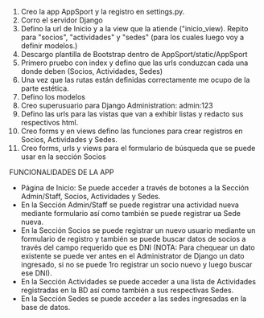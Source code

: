 1) Creo la app AppSport y la registro en settings.py.
2) Corro el servidor Django
3) Defino la url de Inicio y a la view que la atiende ("inicio_view). Repito para "socios", "actividades" y "sedes" (para los cuales luego voy a definir modelos.)
4) Descargo plantilla de Bootstrap dentro de AppSport/static/AppSport
5) Primero pruebo con index y defino que las urls conduzcan cada una donde deben (Socios, Actividades, Sedes)
6) Una vez que las rutas están definidas correctamente me ocupo de la parte estética.
7) Defino los modelos
8) Creo superusuario para Django Administration: admin:123
9) Defino las urls para las vistas que van a exhibir listas y redacto sus respectivos html.
10) Creo forms y en views defino las funciones para crear registros en Socios, Actividades y Sedes.
11) Creo forms, urls y views para el formulario de búsqueda que se puede usar en la sección Socios


FUNCIONALIDADES DE LA APP

- Página de Inicio: Se puede acceder a través de botones a la Sección Admin/Staff, Socios, Actividades y Sedes.
- En la Sección Admin/Staff se puede registrar una actividad nueva mediante formulario así como también se puede registrar ua Sede nueva.
- En la Sección Socios se puede registrar un nuevo usuario mediante un formulario de registro y también se puede buscar datos de socios a través del campo requerido que es DNI (NOTA: Para chequear un dato existente se puede ver antes en el Administrator de Django un dato ingresado, si no se puede 1ro registrar un socio nuevo y luego buscar ese DNI).
- En la Sección Actividades se puede acceder a una lista de Actividades registradas en la BD así como también a sus respectivas Sedes.
- En la Sección Sedes se puede acceder a las sedes ingresadas en la base de datos.



